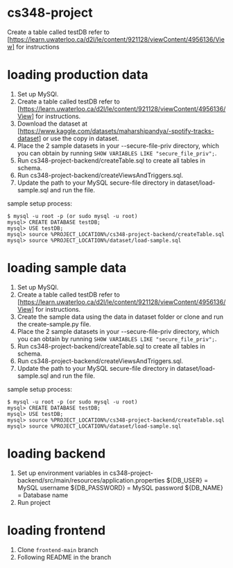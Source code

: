 # cs348-project

Create a table called testDB refer to [https://learn.uwaterloo.ca/d2l/le/content/921128/viewContent/4956136/View] for instructions

# loading production data
1. Set up MySQl.
2. Create a table called testDB refer to [https://learn.uwaterloo.ca/d2l/le/content/921128/viewContent/4956136/View] for instructions.
3. Download the dataset at [https://www.kaggle.com/datasets/maharshipandya/-spotify-tracks-dataset] or use the copy in dataset.
4. Place the 2 sample datasets in your --secure-file-priv directory, which you can obtain by running `SHOW VARIABLES LIKE "secure_file_priv";`.
5. Run cs348-project-backend/createTable.sql to create all tables in schema.
6. Run cs348-project-backend/createViewsAndTriggers.sql.
7. Update the path to your MySQL secure-file directory in dataset/load-sample.sql and run the file.

sample setup process:

```
$ mysql -u root -p (or sudo mysql -u root)
mysql> CREATE DATABASE testDB;
mysql> USE testDB;
mysql> source %PROJECT_LOCATION%/cs348-project-backend/createTable.sql
mysql> source %PROJECT_LOCATION%/dataset/load-sample.sql
```

# loading sample data
1. Set up MySQl.
2. Create a table called testDB refer to [https://learn.uwaterloo.ca/d2l/le/content/921128/viewContent/4956136/View] for instructions.
3. Create the sample data using the data in dataset folder or clone and run the create-sample.py file.
4. Place the 2 sample datasets in your --secure-file-priv directory, which you can obtain by running `SHOW VARIABLES LIKE "secure_file_priv";`.
5. Run cs348-project-backend/createTable.sql to create all tables in schema.
6. Run cs348-project-backend/createViewsAndTriggers.sql.
7. Update the path to your MySQL secure-file directory in dataset/load-sample.sql and run the file.

sample setup process:

```
$ mysql -u root -p (or sudo mysql -u root)
mysql> CREATE DATABASE testDB;
mysql> USE testDB;
mysql> source %PROJECT_LOCATION%/cs348-project-backend/createTable.sql
mysql> source %PROJECT_LOCATION%/dataset/load-sample.sql
```

# loading backend
1. Set up environment variables in cs348-project-backend/src/main/resources/application.properties
   ${DB_USER} = MySQL username
   ${DB_PASSWORD} = MySQL password
   ${DB_NAME} = Database name
2. Run project

# loading frontend
1. Clone `frontend-main` branch
2. Following README in the branch
